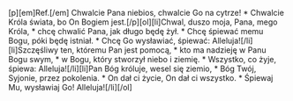 [p][em]Ref.[/em] Chwalcie Pana niebios, chwalcie Go na cytrze! * Chwalcie Króla świata, bo On Bogiem jest.[/p][ol][li]Chwal, duszo moja, Pana, mego Króla, * chcę chwalić Pana, jak długo będę żył. * Chcę śpiewać memu Bogu, póki będę istniał. * Chcę Go wysławiać, śpiewać: Alleluja![/li][li]Szczęśliwy ten, któremu Pan jest pomocą, * kto ma nadzieję w Panu Bogu swym, * w Bogu, który stworzył niebo i ziemię. * Wszystko, co żyje, śpiewa: Alleluja![/li][li]Pan Bóg króluje, wesel się ziemio, * Bóg Twój, Syjonie, przez pokolenia. * On dał ci życie, On dał ci wszystko. * Śpiewaj Mu, wysławiaj Go! Alleluja![/li][/ol]